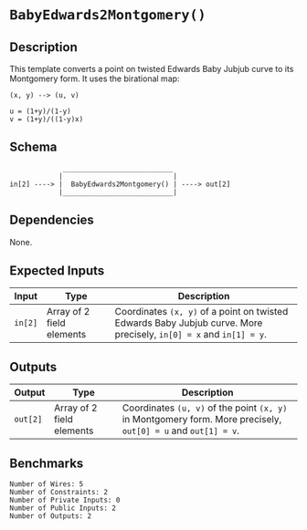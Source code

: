 # `BabyEdwards2Montgomery()`

## Description

This template converts a point on twisted Edwards Baby Jubjub curve to its Montgomery form. It uses the birational map:
```
(x, y) --> (u, v)

u = (1+y)/(1-y) 
v = (1+y)/((1-y)x)
```

## Schema

```
             ___________________________     
            |                           |
in[2] ----> |  BabyEdwards2Montgomery() | ----> out[2]
            |___________________________|
```

## Dependencies

None.

## Expected Inputs

| Input         | Type           | Description         |                                            
| ------------- | -------------  | -------------       | 
| `in[2]`       | Array of 2 field elements  | Coordinates `(x, y)` of a point on twisted Edwards Baby Jubjub curve. More precisely, `in[0] = x` and `in[1] = y`.  |

## Outputs

| Output        | Type           | Description     |
| ------------- | -------------  | ----------      | 
| `out[2]`      | Array of 2 field elements  | Coordinates `(u, v)` of the point `(x, y)` in Montgomery form. More precisely, `out[0] = u` and `out[1] = v`. |

## Benchmarks 

```
Number of Wires: 5
Number of Constraints: 2
Number of Private Inputs: 0
Number of Public Inputs: 2
Number of Outputs: 2
```